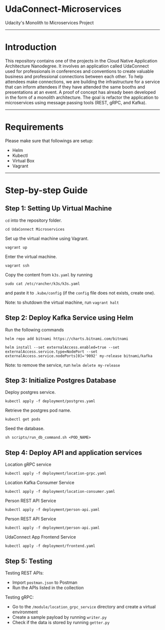 # UdaConnect-Microservices
Udacity's Monolith to Microservices Project

---
# Introduction

This repository contains one of the projects in the Cloud Native Application Architecture Nanodegree. It involves an application called UdaConnect used for professionals in conferences and conventions to create valuable business and professional connections between each other. To help attendees make connections, we are building the infrastructure for a service that can inform attendees if they have attended the same booths and presentations at an event. A proof of concept has already been developed in the form of a monolith architecture. The goal is refactor the application to microservices using message passing tools (REST, gRPC, and Kafka).

---
# Requirements

Please make sure that followings are setup:
- Helm
- Kubectl
- Virtual Box
- Vagrant

---
# Step-by-step Guide

## Step 1: Setting Up Virtual Machine

`cd` into the repository folder.

`cd UdaConnect Microservices`

Set up the virtual machine using Vagrant.

`vagrant up`

Enter the virtual machine.

`vagrant ssh`

Copy the content from `k3s.yaml` by running

`sudo cat /etc/rancher/k3s/k3s.yaml`

and paste it to `.kube/config` (if the `config` file does not exists, create one).

Note: to shutdown the virtual machine, run `vagrant halt`

## Step 2: Deploy Kafka Service using Helm

Run the following commands

`helm repo add bitnami https://charts.bitnami.com/bitnami`

`helm install --set externalAccess.enabled=true --set externalAccess.service.type=NodePort --set externalAccess.service.nodePorts[0]='9092' my-release bitnami/kafka`

Note: to remove the service, run `helm delete my-release`

## Step 3: Initialize Postgres Database

Deploy postgres service.

`kubectl apply -f deployment/postgres.yaml`

Retrieve the postgres pod name.

`kubectl get pods`

Seed the database.

`sh scripts/run_db_command.sh <POD_NAME>`

## Step 4: Deploy API and application services

Location gRPC service

`kubectl apply -f deployment/location-grpc.yaml`

Location Kafka Consumer Service

`kubectl apply -f deployment/location-consumer.yaml`

Person REST API Service

`kubectl apply -f deployment/person-api.yaml`

Person REST API Service

`kubectl apply -f deployment/person-api.yaml`

UdaConnect App Frontend Service

`kubectl apply -f deployment/frontend.yaml`

## Step 5: Testing

Testing REST APIs:
- Import `postman.json` to Postman
- Run the APIs listed in the collection

Testing gRPC:
- Go to the `/module/location_grpc_service` directory and create a virtual environment
- Create a sample payload by running `writer.py`
- Check if the data is stored by running `getter.py`
